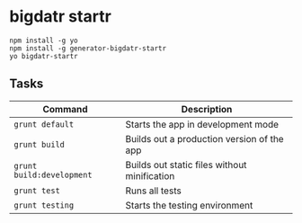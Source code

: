 # bigdatr startr

```
npm install -g yo
npm install -g generator-bigdatr-startr
yo bigdatr-startr
```


## Tasks

| Command                   | Description                                  |
|---------------------------|----------------------------------------------|
| `grunt default`           | Starts the app in development mode           |
| `grunt build`             | Builds out a production version of the app   |
| `grunt build:development` | Builds out static files without minification |
| `grunt test`              | Runs all tests                               |
| `grunt testing`           | Starts the testing environment               |
